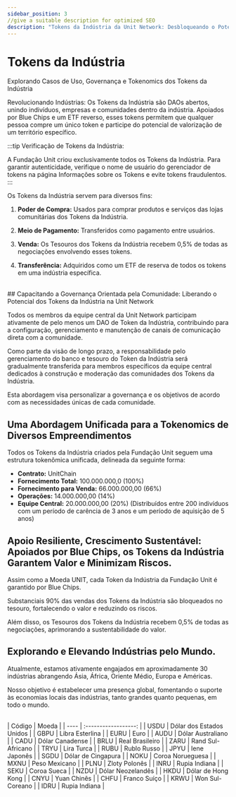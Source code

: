 ```yaml
---
sidebar_position: 3
//give a suitable description for optimized SEO
description: "Tokens da Indústria da Unit Network: Desbloqueando o Potencial das Indústrias na Economia de Tokens."
---
```


# Tokens da Indústria

Explorando Casos de Uso, Governança e Tokenomics dos Tokens da Indústria

Revolucionando Indústrias: Os Tokens da Indústria são DAOs abertos, unindo indivíduos, empresas e comunidades dentro da indústria. Apoiados por Blue Chips e um ETF reverso, esses tokens permitem que qualquer pessoa compre um único token e participe do potencial de valorização de um território específico.

:::tip Verificação de Tokens da Indústria:

A Fundação Unit criou exclusivamente todos os Tokens da Indústria. Para garantir autenticidade, verifique o nome de usuário do gerenciador de tokens na página Informações sobre os Tokens e evite tokens fraudulentos.
:::

Os Tokens da Indústria servem para diversos fins:

1. **Poder de Compra:**
   Usados para comprar produtos e serviços das lojas comunitárias dos Tokens da Indústria.

2. **Meio de Pagamento:**
   Transferidos como pagamento entre usuários.

3. **Venda:**
   Os Tesouros dos Tokens da Indústria recebem 0,5% de todas as negociações envolvendo esses tokens.

4. **Transferência:**
   Adquiridos como um ETF de reserva de todos os tokens em uma indústria específica.

<br />
## Capacitando a Governança Orientada pela Comunidade: Liberando o Potencial dos Tokens da Indústria na Unit Network

Todos os membros da equipe central da Unit Network participam ativamente de pelo menos um DAO de Token da Indústria, contribuindo para a configuração, gerenciamento e manutenção de canais de comunicação direta com a comunidade.

Como parte da visão de longo prazo, a responsabilidade pelo gerenciamento do banco e tesouro do Token da Indústria será gradualmente transferida para membros específicos da equipe central dedicados à construção e moderação das comunidades dos Tokens da Indústria.

Esta abordagem visa personalizar a governança e os objetivos de acordo com as necessidades únicas de cada comunidade.

## Uma Abordagem Unificada para a Tokenomics de Diversos Empreendimentos

Todos os Tokens da Indústria criados pela Fundação Unit seguem uma estrutura tokenômica unificada, delineada da seguinte forma:

- **Contrato:** UnitChain
- **Fornecimento Total:** 100.000.000,0 (100%)
- **Fornecimento para Venda:** 66.000.000,00 (66%)
- **Operações:** 14.000.000,00 (14%)
- **Equipe Central:** 20.000.000,00 (20%) (Distribuídos entre 200 indivíduos com um período de carência de 3 anos e um período de aquisição de 5 anos)

## Apoio Resiliente, Crescimento Sustentável: Apoiados por Blue Chips, os Tokens da Indústria Garantem Valor e Minimizam Riscos.

Assim como a Moeda UNIT, cada Token da Indústria da Fundação Unit é garantido por Blue Chips.

Substanciais 90% das vendas dos Tokens da Indústria são bloqueados no tesouro, fortalecendo o valor e reduzindo os riscos.

Além disso, os Tesouros dos Tokens da Indústria recebem 0,5% de todas as negociações, aprimorando a sustentabilidade do valor.

## Explorando e Elevando Indústrias pelo Mundo.

Atualmente, estamos ativamente engajados em aproximadamente 30 indústrias abrangendo Ásia, África, Oriente Médio, Europa e Américas.

Nosso objetivo é estabelecer uma presença global, fomentando o suporte às economias locais das indústrias, tanto grandes quanto pequenas, em todo o mundo.

<br />
| Código | Moeda |
| ---- | :------------------: |
| USDU | Dólar dos Estados Unidos |
| GBPU | Libra Esterlina |
| EURU | Euro |
| AUDU | Dólar Australiano |
| CADU | Dólar Canadense |
| BRLU | Real Brasileiro |
| ZARU | Rand Sul-Africano |
| TRYU | Lira Turca |
| RUBU | Rublo Russo |
| JPYU | Iene Japonês |
| SGDU | Dólar de Cingapura |
| NOKU | Coroa Norueguesa |
| MXNU | Peso Mexicano |
| PLNU | Zloty Polonês |
| INRU | Rupia Indiana |
| SEKU | Coroa Sueca |
| NZDU | Dólar Neozelandês |
| HKDU | Dólar de Hong Kong |
| CNYU | Yuan Chinês |
| CHFU | Franco Suíço |
| KRWU | Won Sul-Coreano |
| IDRU | Rupia Indiana |
